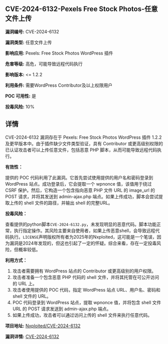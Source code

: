 ## CVE-2024-6132-Pexels Free Stock Photos-任意文件上传

**漏洞编号:** CVE-2024-6132

**漏洞类型:** 任意文件上传

**影响应用:** Pexels: Free Stock Photos WordPress 插件

**危害等级:** 高危，可能导致远程代码执行

**影响版本:** <= 1.2.2

**利用条件:** 需要WordPress Contributor及以上权限用户

**POC 可用性:** 是

**投毒风险:** 10%

## 详情

CVE-2024-6132 漏洞存在于 Pexels: Free Stock Photos WordPress 插件 1.2.2 及更早版本中。由于插件缺少文件类型验证，具有 Contributor 或更高级别权限的已认证攻击者可以上传任意文件，包括恶意 PHP 脚本，从而可能导致远程代码执行。

**有效性：**

提供的 POC 代码利用了此漏洞。它首先尝试使用提供的用户名和密码登录到 WordPress 站点。成功登录后，它会提取一个 wpnonce 值，该值用于绕过 CSRF 保护。然后，它构造一个包含指向恶意 PHP 文件 URL 的 image_url 的 POST 请求，并将其发送到 admin-ajax.php 端点。如果上传成功，脚本会尝试提取上传的 shell 文件的路径，并输出 shell 的完整URL。

**投毒风险：**

查看提供的python脚本`CVE-2024-6132.py`，未发现明显的恶意代码。脚本功能正常，执行指定操作。其风险主要来自使用者，如果上传恶意shell，会导致远程代码执行。`LICENSE`声明版权所有者为2025年的Nxploited，这可能是一个笔误，因为漏洞是2024年发现的，但这也引起了一定的怀疑。综合来看，存在一定投毒风险，但概率较低。

**利用方式：**

1.  攻击者需要拥有 WordPress 站点的 Contributor 或更高级别的用户权限。
2.  攻击者准备一个包含恶意 PHP 代码的 shell 文件，并将其托管在可公开访问的 URL 上。
3.  攻击者使用提供的 POC 代码，指定 WordPress 站点 URL、用户名、密码和 shell 文件的 URL。
4.  POC 代码登录到 WordPress 站点，提取 wpnonce 值，并将包含 shell 文件 URL 的 POST 请求发送到 admin-ajax.php 端点。
5.  如果上传成功，攻击者可以通过访问上传的 shell 文件来执行任意代码。

**项目地址:** [Nxploited/CVE-2024-6132](https://github.com/Nxploited/CVE-2024-6132)

**漏洞详情:** [CVE-2024-6132](https://nvd.nist.gov/vuln/detail/CVE-2024-6132)